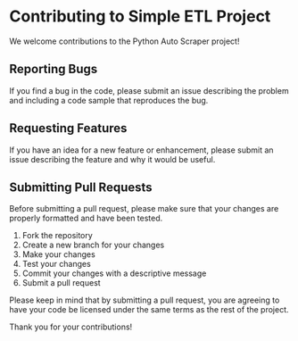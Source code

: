 # Contributing to Simple ETL Project

We welcome contributions to the Python Auto Scraper project! 

## Reporting Bugs

If you find a bug in the code, please submit an issue describing the problem and including a code sample that reproduces the bug.

## Requesting Features

If you have an idea for a new feature or enhancement, please submit an issue describing the feature and why it would be useful.

## Submitting Pull Requests

Before submitting a pull request, please make sure that your changes are properly formatted and have been tested.

1. Fork the repository
2. Create a new branch for your changes
3. Make your changes
4. Test your changes
5. Commit your changes with a descriptive message
6. Submit a pull request

Please keep in mind that by submitting a pull request, you are agreeing to have your code be licensed under the same terms as the rest of the project.

Thank you for your contributions!
